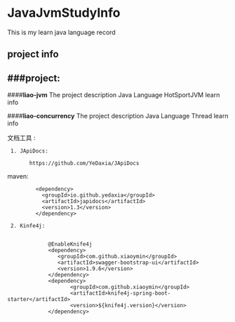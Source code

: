 # JavaJvmStudyInfo
This is  my   learn  java  language  record

## project info
###project:
----------------
  ####**liao-jvm** 
   The project description Java Language  HotSportJVM learn info
   
   ####**liao-concurrency** 
   The project description Java Language  Thread learn  info
   
   
   
   
   
   
   
   
   
   文档工具  :
       
     1. JApiDocs:
           
           https://github.com/YeDaxia/JApiDocs     
   
   maven:
   
             <dependency>
               <groupId>io.github.yedaxia</groupId>
               <artifactId>japidocs</artifactId>
               <version>1.3</version>
             </dependency>
   
     2. Kinfe4j: 
                 
                 
                 @EnableKnife4j
                 <dependency>
               		<groupId>com.github.xiaoymin</groupId>
               		<artifactId>swagger-bootstrap-ui</artifactId>
               		<version>1.9.6</version>
                 </dependency>
                 <dependency>
               			<groupId>com.github.xiaoymin</groupId>
               			<artifactId>knife4j-spring-boot-starter</artifactId>
               			<version>${knife4j.version}</version>
                 </dependency>